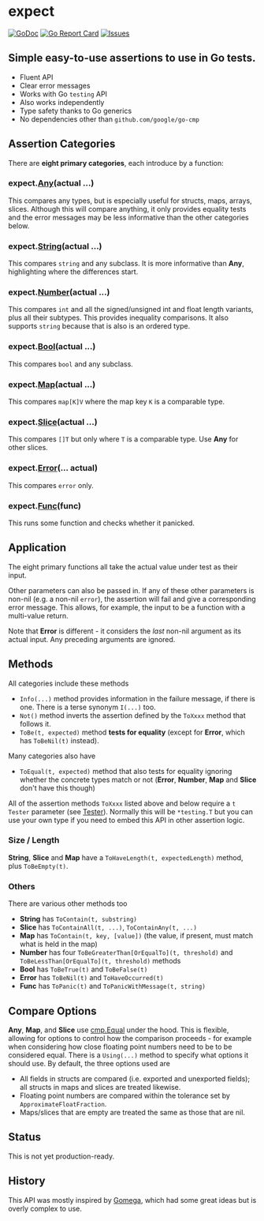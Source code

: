 # expect

[![GoDoc](https://img.shields.io/badge/api-Godoc-blue.svg)](https://pkg.go.dev/github.com/rickb777/expect)
[![Go Report Card](https://goreportcard.com/badge/github.com/rickb777/expect)](https://goreportcard.com/report/github.com/rickb777/expect)
[![Issues](https://img.shields.io/github/issues/rickb777/expect.svg)](https://github.com/rickb777/expect/issues)

## Simple easy-to-use assertions to use in Go tests.

 * Fluent API
 * Clear error messages
 * Works with Go `testing` API
 * Also works independently
 * Type safety thanks to Go generics
 * No dependencies other than `github.com/google/go-cmp`

## Assertion Categories

There are **eight primary categories**, each introduce by a function:

### expect.[Any](https://pkg.go.dev/github.com/rickb777/expect#Any)(actual ...)
This compares any types, but is especially useful for structs, maps, arrays, slices. Although this will compare anything, it only provides equality tests and the error messages may be less informative than the other categories below.

### expect.[String](https://pkg.go.dev/github.com/rickb777/expect#String)(actual ...)
This compares `string` and any subclass. It is more informative than **Any**, highlighting where the differences start.

### expect.[Number](https://pkg.go.dev/github.com/rickb777/expect#Number)(actual ...)
This compares `int` and all the signed/unsigned int and float length variants, plus all their subtypes. This provides inequality comparisons. It also supports  `string` because that is also is an ordered type.

### expect.[Bool](https://pkg.go.dev/github.com/rickb777/expect#Bool)(actual ...)
This compares `bool` and any subclass.

### expect.[Map](https://pkg.go.dev/github.com/rickb777/expect#Map)(actual ...)
This compares `map[K]V` where the map key `K` is a comparable type.

### expect.[Slice](https://pkg.go.dev/github.com/rickb777/expect#Slice)(actual ...)
This compares `[]T` but only where `T` is a comparable type. Use **Any** for other slices.

### expect.[Error](https://pkg.go.dev/github.com/rickb777/expect#Error)(... actual)
This compares `error` only.

### expect.[Func](https://pkg.go.dev/github.com/rickb777/expect#Func)(func)
This runs some function and checks whether it panicked.

## Application

The eight primary functions all take the actual value under test as their input.

Other parameters can also be passed in. If any of these other parameters is non-nil (e.g. a non-nil `error`), the assertion will fail and give a corresponding error message. This allows, for example, the input to be a function with a multi-value return. 

Note that **Error** is different - it considers the *last* non-nil argument as its actual input. Any preceding arguments are ignored.

## Methods

All categories include these methods

 * `Info(...)` method provides information in the failure message, if there is one. There is a terse synonym `I(...)` too.
 * `Not()` method inverts the assertion defined by the `ToXxxx` method that follows it.
 * `ToBe(t, expected)` method **tests for equality** (except for **Error**, which has `ToBeNil(t)` instead).

Many categories also have

 * `ToEqual(t, expected)` method that also tests for equality ignoring whether the concrete types match or not (**Error**, **Number**, **Map** and **Slice** don't have this though)

All of the assertion methods `ToXxxx` listed above and below require a `t Tester` parameter (see [Tester](https://pkg.go.dev/github.com/rickb777/expect#Tester)). Normally this will be `*testing.T` but you can use your own type if you need to embed this API in other assertion logic.

### Size / Length

**String**, **Slice** and **Map** have a `ToHaveLength(t, expectedLength)` method, plus `ToBeEmpty(t)`.

### Others

There are various other methods too

* **String** has `ToContain(t, substring)` 
* **Slice** has `ToContainAll(t, ...)`, `ToContainAny(t, ...)`
* **Map** has `ToContain(t, key, [value])` (the value, if present, must match what is held in the map)
* **Number** has four `ToBeGreaterThan[OrEqualTo](t, threshold)` and `ToBeLessThan[OrEqualTo](t, threshold)` methods
* **Bool** has `ToBeTrue(t)` and `ToBeFalse(t)`
 * **Error** has `ToBeNil(t)` and `ToHaveOccurred(t)`
 * **Func** has `ToPanic(t)` and `ToPanicWithMessage(t, string)`

## Compare Options

**Any**, **Map**, and **Slice** use [cmp.Equal](https://pkg.go.dev/github.com/google/go-cmp/cmp) under the hood. This is flexible, allowing for options to control how the comparison proceeds - for example when considering how close floating point numbers need to be to be considered equal. There is a `Using(...)` method to specify what options it should use. By default, the three options used are

 * All fields in structs are compared (i.e. exported and unexported fields); all structs in maps and slices are treated likewise. 
 * Floating point numbers are compared within the tolerance set by `ApproximateFloatFraction`.
 * Maps/slices that are empty are treated the same as those that are nil.

## Status

This is not yet production-ready.

## History

This API was mostly inspired by [Gomega](https://github.com/onsi/gomega), which had some great ideas but is overly complex to use.

